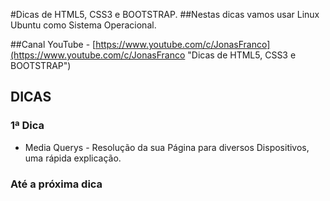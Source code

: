 #Dicas de HTML5, CSS3 e BOOTSTRAP.
##Nestas dicas vamos usar Linux Ubuntu como Sistema Operacional.

##Canal YouTube - [https://www.youtube.com/c/JonasFranco](https://www.youtube.com/c/JonasFranco "Dicas de HTML5, CSS3 e BOOTSTRAP")


## DICAS

### 1ª Dica
* Media Querys - Resolução da sua Página para diversos Dispositivos, uma rápida explicação.






### Até a próxima dica

